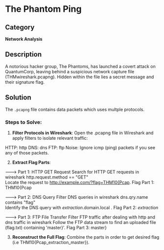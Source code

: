 # The Phantom Ping

## Category
**Network Analysis**

## Description
A notorious hacker group, The Phantoms, has launched a covert attack on QuantumCorp, leaving behind a suspicious network capture file (THMwireshark.pcapng). Hidden within the file lies a secret message and their signature flag.

## Solution

The `.pcapng` file contains data packets which uses multple protocols.


### Steps to Solve:

1. **Filter Protocols in Wireshark**:
Open the .pcapng file in Wireshark and apply filters to isolate relevant traffic:

HTTP: http
DNS: dns
FTP: ftp
Noise: Ignore icmp (ping) packets if you see any of those packets.

2. **Extract Flag Parts**:
   
---> Part 1: HTTP GET Request
     Search for HTTP GET requests in wireshark 
     http.request.method == "GET"  
     Locate the request to http://example.com/?flag=THM10{Pcap.
Flag Part 1: THM10{Pcap


---> Part 2: DNS Query
     Filter DNS queries in wireshark
     dns.qry.name contains "flag"  
     Identify the DNS query with _extraction_.domain.local .
Flag Part 2: _extraction_


---> Part 3: FTP File Transfer
     Filter FTP traffic after dealing with http and dns traffic in wireshark
     Follow the FTP data stream to find an uploaded file (flag.txt) containing 'master}'.
Flag Part 3: master}

3. **Reconstruct the Full Flag**:
   Combine the parts in order to get desired flag (i.e THM10{Pcap_extraction_master}).



